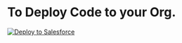 
To Deploy Code to your Org.
==================================== 
<a href="https://githubsfdeploy.herokuapp.com/?owner=Shreeharikoushik&repo=HelloTagging">
  <img src="https://raw.githubusercontent.com/afawcett/githubsfdeploy/master/src/main/webapp/resources/img/deploy.png" alt="Deploy to Salesforce" />
</a>
